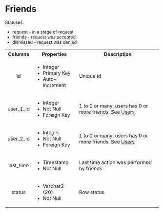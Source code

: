 # Friends

<style>
tr > td:first-of-type {
  text-align: center;
}
</style>

Statuses:

- request - in a stage of request
- friends - request was accepted
- dismissed - request was denied

<table>
  <tr>
    <th>Columns</th>
    <th>Properties</th>
    <th>Description</th>
  </tr>
  <tr>
    <td>id</td>
    <td>
      <ul>
        <li>Integer</li>
        <li>Primary Key</li>
        <li>Auto-increment</li>
      </ul>
    </td>
    <td>Unique id</td>
  </tr>
  <tr>
    <td>user_1_id</td>
    <td>
      <ul>
        <li>Integer</li>
        <li>Not Null</li>
        <li>Foreign Key</li>
      </ul>
    </td>
    <td>1 to 0 or many, users has 0 or more friends. See <a href="./01_Users.md">Users</a></td>
  </tr>
  <tr>
    <td>user_2_id</td>
    <td>
      <ul>
        <li>Integer</li>
        <li>Not Null</li>
        <li>Foreign Key</li>
      </ul>
    </td>
    <td>1 to 0 or many, users has 0 or more friends. See <a href="./01_Users.md">Users</a></td>
  </tr>
  <tr>
    <td>last_time</td>
    <td>
      <ul>
        <li>Timestamp</li>
        <li>Not Null</li>
      </ul>
    </td>
    <td>Last time action was performed by friends</td>
  </tr>
  <tr>
    <td>status</td>
    <td>
      <ul>
        <li>Varchar2 (20)</li>
        <li>Not Null</li>
      </ul>
    </td>
    <td>Row status</td>
  </tr>
</table>
